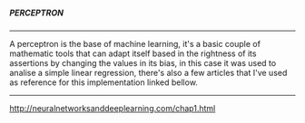 #####                PERCEPTRON                    #####
________________________________________________________

A perceptron is the base of machine learning, it's a basic
couple of mathematic tools that can adapt itself based in
the rightness of its assertions by changing the values in
its bias, in this case it was used to analise a simple 
linear regression, there's also a few articles that I've
used as reference for this implementation linked bellow.
________________________________________________________

http://neuralnetworksanddeeplearning.com/chap1.html